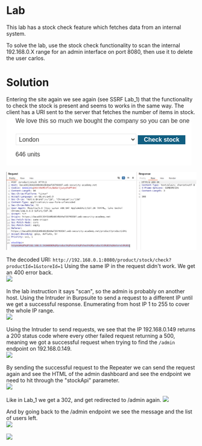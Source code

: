# Lab
This lab has a stock check feature which fetches data from an internal system.

To solve the lab, use the stock check functionality to scan the internal 192.168.0.X range for an admin interface on port 8080, then use it to delete the user carlos.

# Solution

Entering the site again we see again (see SSRF Lab_1) that the functionality to check the stock is present and seems to works in the same way. The client has a URI sent to the server that fetches the number of items in stock.  
![](./img/Lab_2_Check_stock_on_page.png)

![](./img/Lab_2_Check_stock_burp.png)


The decoded URI:
```http://192.168.0.1:8080/product/stock/check?productId=1&storeId=1```
Using the same IP in the request didn't work. We get an 400 error back.    
![](./img/Lab_2_Admin_req_error.png)


In the lab instruction it says "scan", so the admin is probably on another host.
Using the Intruder in Burpsuite to send a request to a different IP until we get a successful response. Enumerating from host IP 1 to 255 to cover the whole IP range.  
![](./img/Lab_2_Intruder_setup.png)

Using the Intruder to send requests, we see that the IP 192.168.0.149 returns a 200 status code where every other failed request returning a 500, meaning we got a successful request when trying to find the ```/admin``` endpoint on 192.168.0.149.  
![](./img/Lab_2_Intruder_results.png)


By sending the successful request to the Repeater we can send the request again and see the HTML of the admin dashboard and see the endpoint we need to hit through the "stockApi" parameter.  
![](./img/Lab_2_Repeater_admin_endpoint.png)


Like in Lab_1 we get a 302, and get redirected to /admin again.
![](./img/Lab_2_Delete_endpoint.png)


And by going back to the /admin endpoint we see the message and the list of users left.  
![](./img/Lab_2_Dashboard_results.png)

![](./img/Lab_2_Solved.png)